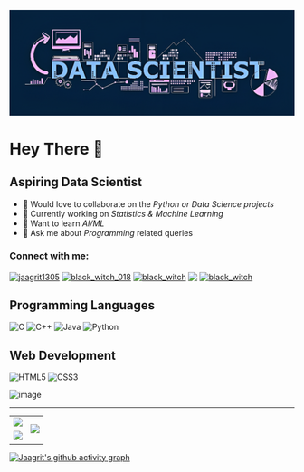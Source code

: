 <!-- ![MasterHead](https://static.vecteezy.com/system/resources/previews/001/759/768/non_2x/data-scientist-word-banner-vector.jpg) -->
<!-- ![MasterHead](https://github.com/jaagrit13/jaagrit13/blob/main/data-scientist-word-banner-vector%20(1).png) -->
<!-- ![MasterHead](https://github.com/jaagrit13/jaagrit13/blob/main/data-scientist-word-banner-vector%20(1).png) -->
![MasterHead](https://github.com/black-witch-018/black-witch-018/blob/main/banner%20(1).png) 
# Hey There 👋

## Aspiring Data Scientist

-   👯 Would love to collaborate on the *Python or Data Science projects*
-   🎯 Currently working on *Statistics & Machine Learning*
-   🌱 Want to learn *AI/ML*
-   💬 Ask me about *Programming* related queries

<!--
-   📫 Connect with me on &nbsp; [![image](https://img.shields.io/badge/JAAGRIT-0077B5?style=flat-square&logo=linkedin&logoColor=white)](https://www.linkedin.com/in/jaagrit1305)
-   ![image](https://komarev.com/ghpvc/?username=jaagrit13&label=Profile%20views&color=0e75b6&style=flat-square)
-   ![Badge](https://cp-logo.vercel.app/codechef/black_witch)
(https://www.codechef.com/users/black_witch) -->

<h3 align="left">Connect with me:</h3>
<p align="left">
<a href="https://linkedin.com/in/jaagrit1305" target="blank"><img align="center" src="https://img.shields.io/badge/linkedin-%230077B5.svg?style=for-the-badge&logo=linkedin&logoColor=white" alt="jaagrit1305" /></a>
<a href="https://instagram.com/black_witch_018" target="blank"><img align="center" src="https://img.shields.io/badge/Instagram-%23E4405F.svg?style=for-the-badge&logo=Instagram&logoColor=white" alt="black_witch_018"/></a>
<a href="https://discord.gg/black_witch" target="blank"><img align="center" src="https://img.shields.io/badge/Discord-%235865F2.svg?style=for-the-badge&logo=discord&logoColor=white" alt="black_witch" /></a>
<!-- <a href="[Kaggle Profile]" target="blank"><img align="center" src="https://img.shields.io/badge/Kaggle-035a7d?style=for-the-badge&logo=kaggle&logoColor=white" alt="black_witch" /></a> -->
<a href="https://www.codechef.com/users/black_witch" target="blank"><img align="center" src="https://img.shields.io/badge/CodeChef-%23964B00.svg?style=for-the-badge&logo=CodeChef&logoColor=white"/></a>
<a href="https://www.leetcode.com/black_witch" target="blank"><img align="center" src="https://img.shields.io/badge/LeetCode-000000?style=for-the-badge&logo=LeetCode&logoColor=#d16c06" alt="black_witch"/></a>
</p>
<h2>Programming Languages</h2>

![C](https://img.shields.io/badge/C-00599C?style=for-the-badge&logo=c&logoColor=white)
![C++](https://img.shields.io/badge/C%2B%2B-00599C?style=for-the-badge&logo=c%2B%2B&logoColor=white)
![Java](https://img.shields.io/badge/java-%23ED8B00.svg?style=for-the-badge&logo=openjdk&logoColor=white)
![Python](https://img.shields.io/badge/Python-3776AB?style=for-the-badge&logo=python&logoColor=white)
<h2>Web Development</h2>

![HTML5](https://img.shields.io/badge/HTML5-E34F26?style=for-the-badge&logo=html5&logoColor=white)
![CSS3](https://img.shields.io/badge/CSS3-1572B6?style=for-the-badge&logo=css3&logoColor=white)
<!--
![JavaScript](https://img.shields.io/badge/JavaScript-323330?style=for-the-badge&logo=javascript&logoColor=F7DF1E)
![JQuery](https://img.shields.io/badge/jQuery-0769AD?style=for-the-badge&logo=jquery&logoColor=white)
![Bootstrap](https://img.shields.io/badge/Bootstrap-563D7C?style=for-the-badge&logo=bootstrap&logoColor=white)
![Tailwind-CSS](https://img.shields.io/badge/Tailwind_CSS-38B2AC?style=for-the-badge&logo=tailwind-css&logoColor=white)

![MongoDB](https://img.shields.io/badge/MongoDB-4EA94B?style=for-the-badge&logo=mongodb&logoColor=white)
![Express.js](https://img.shields.io/badge/Express.js-000000?style=for-the-badge&logo=express&logoColor=white)
![React](https://img.shields.io/badge/React-20232A?style=for-the-badge&logo=react&logoColor=61DAFB)
![Node.js](https://img.shields.io/badge/Node.js-43853D?style=for-the-badge&logo=Node.js&logoColor=white)
![Next.js](https://img.shields.io/badge/next.js-000000?style=for-the-badge&logo=nextdotjs&logoColor=white)
![Firebase](https://img.shields.io/badge/firebase-ffca28?style=for-the-badge&logo=firebase&logoColor=black)

![PHP](https://img.shields.io/badge/PHP-777BB4?style=for-the-badge&logo=php&logoColor=white)
![MySQL](https://img.shields.io/badge/MySQL-00000F?style=for-the-badge&logo=mysql&logoColor=white)
![Flask](https://img.shields.io/badge/Flask-000000?style=for-the-badge&logo=flask&logoColor=white)
![Django](https://img.shields.io/badge/Django-092E20?style=for-the-badge&logo=django&logoColor=green)
![SQLite](https://img.shields.io/badge/SQLite-07405E?style=for-the-badge&logo=sqlite&logoColor=white) -->

<!-- 
![Keras](https://img.shields.io/badge/Keras-%23D00000.svg?style=for-the-badge&logo=Keras&logoColor=white)
![Matplotlib](https://img.shields.io/badge/Matplotlib-%23ffffff.svg?style=for-the-badge&logo=Matplotlib&logoColor=black)
![mlflow](https://img.shields.io/badge/mlflow-%23d9ead3.svg?style=for-the-badge&logo=numpy&logoColor=blue)
![NumPy](https://img.shields.io/badge/numpy-%23013243.svg?style=for-the-badge&logo=numpy&logoColor=white)
![Pandas](https://img.shields.io/badge/pandas-%23150458.svg?style=for-the-badge&logo=pandas&logoColor=white)
![Plotly](https://img.shields.io/badge/Plotly-%233F4F75.svg?style=for-the-badge&logo=plotly&logoColor=white)
![scikit-learn](https://img.shields.io/badge/scikit--learn-%23F7931E.svg?style=for-the-badge&logo=scikit-learn&logoColor=white)
![SciPy](https://img.shields.io/badge/SciPy-%230C55A5.svg?style=for-the-badge&logo=scipy&logoColor=%white)
![TensorFlow](https://img.shields.io/badge/TensorFlow-%23FF6F00.svg?style=for-the-badge&logo=TensorFlow&logoColor=white)

-->
![image](https://komarev.com/ghpvc/?username=black-witch-018&label=Profile%20views&color=0e75b6&style=flat-square)

---


<table>
  <tr>
    <td>
      <img src="https://github-readme-stats.vercel.app/api?username=black-witch-018&show_icons=true&locale=en&theme=jolly" />
    </td>
    <td rowspan="2">
      <img src="https://github-readme-stats.vercel.app/api/top-langs/?username=black-witch-018&langs_count=8&theme=jolly" />
    </td>
  <tr>
    <td>
      <!-- <img src="https://github-readme-streak-stats.herokuapp.com/?user=jaagrit13&theme=tokyonight" /> -->
      <img src = "https://github-readme-streak-stats.herokuapp.com/?user=black-witch-018&theme=jolly">
    </td>
  </tr>
</table>
<!-- ![image](https://github-readme-stats.vercel.app/api/top-langs/?username=aaryan-gupta&layout=compact) -->
<!-- ![image](https://github-readme-stats.vercel.app/api?username=aaryan-gupta&show_icons=true&locale=en&theme=radical) -->
<!-- ![image](https://github-readme-streak-stats.herokuapp.com/?user=aaryan-gupta&theme=radical) -->

<!-- ![Jaagrit's github activity graph](https://activity-graph.herokuapp.com/graph?username=jaagrit13&theme=react-dark&area=true) -->
<!-- [![Jaagrit's github activity graph](https://github-readme-activity-graph.vercel.app/graph?username=black-witch-018&theme=redical)](https://github.com/jaagrit13/github-readme-activity-graph)-->
[![Jaagrit's github activity graph](https://github-readme-activity-graph.vercel.app/graph?username=black-witch-018&bg_color=1e0433&color=ffffff&line=d759f4&point=F88379&area=true)](https://github.com/black-witch-018/github-readme-activity-graph)
